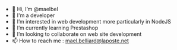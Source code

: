 - 👋 Hi, I’m @maelbel
- 💼 I'm a developer
- 👀 I’m interested in web development more particularly in NodeJS
- 🌱 I’m currently learning Prestashop
- 💞️ I’m looking to collaborate on web site development
- 📫 How to reach me : mael.belliard@laposte.net
<!---
maelbel/maelbel is a ✨ special ✨ repository because its `README.md` (this file) appears on your GitHub profile.
You can click the Preview link to take a look at your changes.
--->
